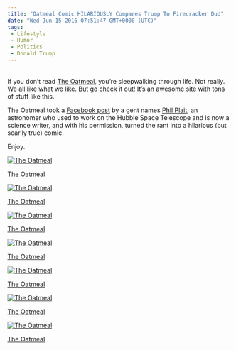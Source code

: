 ```yaml
---
title: "Oatmeal Comic HILARIOUSLY Compares Trump To Firecracker Dud"
date: "Wed Jun 15 2016 07:51:47 GMT+0000 (UTC)"
tags: 
 - Lifestyle
 - Humor
 - Politics
 - Donald Trump
---
```

<p><!--OffDef--></p><p><!--Ads1--><br>
If you don&#x2019;t read <a href="http://theoatmeal.com/comics/fireworks" onclick="__gaTracker(&apos;send&apos;, &apos;event&apos;, &apos;outbound-article&apos;, &apos;http://theoatmeal.com/comics/fireworks&apos;, &apos;The Oatmeal&apos;);">The Oatmeal</a>, you&#x2019;re sleepwalking through life. Not really. We all like what we like. But go check it out! It&#x2019;s an awesome site with tons of stuff like this.</p><p>The Oatmeal took a <a href="https://www.facebook.com/philplait/posts/10100602874891013" onclick="__gaTracker(&apos;send&apos;, &apos;event&apos;, &apos;outbound-article&apos;, &apos;https://www.facebook.com/philplait/posts/10100602874891013&apos;, &apos;Facebook post&apos;);">Facebook post</a> by a gent names <a href="https://twitter.com/BadAstronomer" onclick="__gaTracker(&apos;send&apos;, &apos;event&apos;, &apos;outbound-article&apos;, &apos;https://twitter.com/BadAstronomer&apos;, &apos;Phil Plait&apos;);">Phil Plait</a>, an astronomer who used to work on the Hubble Space Telescope and is now a science writer, and with his permission, turned the rant into a hilarious (but scarily true) comic.</p><p>Enjoy.</p><div id="attachment_137267" style="width: 710px" class="wp-caption aligncenter"><a href="//i0.wp.com/cdn.liberalamerica.org/wp-content/uploads/2016/06/12.png"><img class="size-full wp-image-137267" src="//i0.wp.com/cdn.liberalamerica.org/wp-content/uploads/2016/06/12.png?resize=700%2C475" alt=" The Oatmeal" srcset="//i0.wp.com/cdn.liberalamerica.org/wp-content/uploads/2016/06/12.png?resize=700%2C475 700w, //i0.wp.com/cdn.liberalamerica.org/wp-content/uploads/2016/06/12.png?resize=700%2C475 64w, //i0.wp.com/cdn.liberalamerica.org/wp-content/uploads/2016/06/12.png?resize=700%2C475 350w, //i0.wp.com/cdn.liberalamerica.org/wp-content/uploads/2016/06/12.png?resize=700%2C475 600w, //i0.wp.com/cdn.liberalamerica.org/wp-content/uploads/2016/06/12.png?resize=700%2C475 200w" sizes="(max-width: 700px) 100vw, 700px" data-recalc-dims="1"></a>
<p class="wp-caption-text"><a href="http://theoatmeal.com/comics/fireworks" onclick="__gaTracker(&apos;send&apos;, &apos;event&apos;, &apos;outbound-article&apos;, &apos;http://theoatmeal.com/comics/fireworks&apos;, &apos; The Oatmeal&apos;);"> The Oatmeal</a></p>
</div><div id="attachment_137265" style="width: 710px" class="wp-caption aligncenter"><a href="//i1.wp.com/cdn.liberalamerica.org/wp-content/uploads/2016/06/3.png"><img class="size-full wp-image-137265" src="//i1.wp.com/cdn.liberalamerica.org/wp-content/uploads/2016/06/3.png?resize=700%2C475" alt=" The Oatmeal" srcset="//i1.wp.com/cdn.liberalamerica.org/wp-content/uploads/2016/06/3.png?resize=700%2C475 700w, //i1.wp.com/cdn.liberalamerica.org/wp-content/uploads/2016/06/3.png?resize=700%2C475 64w, //i1.wp.com/cdn.liberalamerica.org/wp-content/uploads/2016/06/3.png?resize=700%2C475 350w, //i1.wp.com/cdn.liberalamerica.org/wp-content/uploads/2016/06/3.png?resize=700%2C475 600w, //i1.wp.com/cdn.liberalamerica.org/wp-content/uploads/2016/06/3.png?resize=700%2C475 200w" sizes="(max-width: 700px) 100vw, 700px" data-recalc-dims="1"></a>
<p class="wp-caption-text"><a href="http://theoatmeal.com/comics/fireworks" onclick="__gaTracker(&apos;send&apos;, &apos;event&apos;, &apos;outbound-article&apos;, &apos;http://theoatmeal.com/comics/fireworks&apos;, &apos; The Oatmeal&apos;);"> The Oatmeal</a></p>
</div><div id="attachment_137264" style="width: 710px" class="wp-caption aligncenter"><a href="//i1.wp.com/cdn.liberalamerica.org/wp-content/uploads/2016/06/4.png"><img class="size-full wp-image-137264" src="//i1.wp.com/cdn.liberalamerica.org/wp-content/uploads/2016/06/4.png?resize=700%2C475" alt=" The Oatmeal" srcset="//i1.wp.com/cdn.liberalamerica.org/wp-content/uploads/2016/06/4.png?resize=700%2C475 700w, //i1.wp.com/cdn.liberalamerica.org/wp-content/uploads/2016/06/4.png?resize=700%2C475 64w, //i1.wp.com/cdn.liberalamerica.org/wp-content/uploads/2016/06/4.png?resize=700%2C475 350w, //i1.wp.com/cdn.liberalamerica.org/wp-content/uploads/2016/06/4.png?resize=700%2C475 600w, //i1.wp.com/cdn.liberalamerica.org/wp-content/uploads/2016/06/4.png?resize=700%2C475 200w" sizes="(max-width: 700px) 100vw, 700px" data-recalc-dims="1"></a>
<p class="wp-caption-text"><a href="http://theoatmeal.com/comics/fireworks" onclick="__gaTracker(&apos;send&apos;, &apos;event&apos;, &apos;outbound-article&apos;, &apos;http://theoatmeal.com/comics/fireworks&apos;, &apos; The Oatmeal&apos;);"> The Oatmeal</a></p>
</div><div id="attachment_137263" style="width: 710px" class="wp-caption aligncenter"><a href="//i2.wp.com/cdn.liberalamerica.org/wp-content/uploads/2016/06/5.png"><img class="size-full wp-image-137263" src="//i2.wp.com/cdn.liberalamerica.org/wp-content/uploads/2016/06/5.png?resize=700%2C475" alt=" The Oatmeal" srcset="//i2.wp.com/cdn.liberalamerica.org/wp-content/uploads/2016/06/5.png?resize=700%2C475 700w, //i2.wp.com/cdn.liberalamerica.org/wp-content/uploads/2016/06/5.png?resize=700%2C475 64w, //i2.wp.com/cdn.liberalamerica.org/wp-content/uploads/2016/06/5.png?resize=700%2C475 350w, //i2.wp.com/cdn.liberalamerica.org/wp-content/uploads/2016/06/5.png?resize=700%2C475 600w, //i2.wp.com/cdn.liberalamerica.org/wp-content/uploads/2016/06/5.png?resize=700%2C475 200w" sizes="(max-width: 700px) 100vw, 700px" data-recalc-dims="1"></a>
<p class="wp-caption-text"><a href="http://theoatmeal.com/comics/fireworks" onclick="__gaTracker(&apos;send&apos;, &apos;event&apos;, &apos;outbound-article&apos;, &apos;http://theoatmeal.com/comics/fireworks&apos;, &apos; The Oatmeal&apos;);"> The Oatmeal</a></p>
</div><p><!--Ads2--></p><div id="attachment_137262" style="width: 710px" class="wp-caption aligncenter"><a href="//i0.wp.com/cdn.liberalamerica.org/wp-content/uploads/2016/06/6.png"><img class="size-full wp-image-137262" src="//i0.wp.com/cdn.liberalamerica.org/wp-content/uploads/2016/06/6.png?resize=700%2C475" alt=" The Oatmeal" srcset="//i0.wp.com/cdn.liberalamerica.org/wp-content/uploads/2016/06/6.png?resize=700%2C475 700w, //i0.wp.com/cdn.liberalamerica.org/wp-content/uploads/2016/06/6.png?resize=700%2C475 64w, //i0.wp.com/cdn.liberalamerica.org/wp-content/uploads/2016/06/6.png?resize=700%2C475 350w, //i0.wp.com/cdn.liberalamerica.org/wp-content/uploads/2016/06/6.png?resize=700%2C475 600w, //i0.wp.com/cdn.liberalamerica.org/wp-content/uploads/2016/06/6.png?resize=700%2C475 200w" sizes="(max-width: 700px) 100vw, 700px" data-recalc-dims="1"></a>
<p class="wp-caption-text"><a href="http://theoatmeal.com/comics/fireworks" onclick="__gaTracker(&apos;send&apos;, &apos;event&apos;, &apos;outbound-article&apos;, &apos;http://theoatmeal.com/comics/fireworks&apos;, &apos; The Oatmeal&apos;);"> The Oatmeal</a></p>
</div><div id="attachment_137261" style="width: 710px" class="wp-caption aligncenter"><a href="//i2.wp.com/cdn.liberalamerica.org/wp-content/uploads/2016/06/7.png"><img class="size-full wp-image-137261" src="//i2.wp.com/cdn.liberalamerica.org/wp-content/uploads/2016/06/7.png?resize=700%2C555" alt=" The Oatmeal" srcset="//i2.wp.com/cdn.liberalamerica.org/wp-content/uploads/2016/06/7.png?resize=700%2C555 700w, //i2.wp.com/cdn.liberalamerica.org/wp-content/uploads/2016/06/7.png?resize=700%2C555 64w, //i2.wp.com/cdn.liberalamerica.org/wp-content/uploads/2016/06/7.png?resize=700%2C555 350w, //i2.wp.com/cdn.liberalamerica.org/wp-content/uploads/2016/06/7.png?resize=700%2C555 600w" sizes="(max-width: 700px) 100vw, 700px" data-recalc-dims="1"></a>
<p class="wp-caption-text"><a href="http://theoatmeal.com/comics/fireworks" onclick="__gaTracker(&apos;send&apos;, &apos;event&apos;, &apos;outbound-article&apos;, &apos;http://theoatmeal.com/comics/fireworks&apos;, &apos; The Oatmeal&apos;);"> The Oatmeal</a></p>
</div><div id="attachment_137260" style="width: 710px" class="wp-caption aligncenter"><a href="//i1.wp.com/cdn.liberalamerica.org/wp-content/uploads/2016/06/8.png"><img class="size-full wp-image-137260" src="//i1.wp.com/cdn.liberalamerica.org/wp-content/uploads/2016/06/8.png?resize=700%2C626" alt=" The Oatmeal" srcset="//i1.wp.com/cdn.liberalamerica.org/wp-content/uploads/2016/06/8.png?resize=700%2C626 700w, //i1.wp.com/cdn.liberalamerica.org/wp-content/uploads/2016/06/8.png?resize=700%2C626 64w, //i1.wp.com/cdn.liberalamerica.org/wp-content/uploads/2016/06/8.png?resize=700%2C626 350w, //i1.wp.com/cdn.liberalamerica.org/wp-content/uploads/2016/06/8.png?resize=700%2C626 600w" sizes="(max-width: 700px) 100vw, 700px" data-recalc-dims="1"></a>
<p class="wp-caption-text"><a href="http://theoatmeal.com/comics/fireworks" onclick="__gaTracker(&apos;send&apos;, &apos;event&apos;, &apos;outbound-article&apos;, &apos;http://theoatmeal.com/comics/fireworks&apos;, &apos; The Oatmeal&apos;);"> The Oatmeal</a></p>
</div>